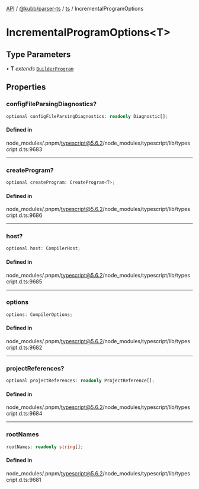 [API](../../../../../packages.md) / [@kubb/parser-ts](../../../index.md) / [ts](../index.md) / IncrementalProgramOptions

# IncrementalProgramOptions\<T\>

## Type Parameters

• **T** *extends* [`BuilderProgram`](BuilderProgram.md)

## Properties

### configFileParsingDiagnostics?

```ts
optional configFileParsingDiagnostics: readonly Diagnostic[];
```

#### Defined in

node\_modules/.pnpm/typescript@5.6.2/node\_modules/typescript/lib/typescript.d.ts:9683

***

### createProgram?

```ts
optional createProgram: CreateProgram<T>;
```

#### Defined in

node\_modules/.pnpm/typescript@5.6.2/node\_modules/typescript/lib/typescript.d.ts:9686

***

### host?

```ts
optional host: CompilerHost;
```

#### Defined in

node\_modules/.pnpm/typescript@5.6.2/node\_modules/typescript/lib/typescript.d.ts:9685

***

### options

```ts
options: CompilerOptions;
```

#### Defined in

node\_modules/.pnpm/typescript@5.6.2/node\_modules/typescript/lib/typescript.d.ts:9682

***

### projectReferences?

```ts
optional projectReferences: readonly ProjectReference[];
```

#### Defined in

node\_modules/.pnpm/typescript@5.6.2/node\_modules/typescript/lib/typescript.d.ts:9684

***

### rootNames

```ts
rootNames: readonly string[];
```

#### Defined in

node\_modules/.pnpm/typescript@5.6.2/node\_modules/typescript/lib/typescript.d.ts:9681
